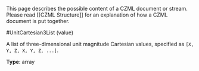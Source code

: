 This page describes the possible content of a CZML document or stream.  Please read [[CZML Structure]] for an explanation of how a CZML document is put together.

#UnitCartesian3List (value)

A list of three-dimensional unit magnitude Cartesian values, specified as `[X, Y, Z, X, Y, Z, ...]`.

**Type**: array

